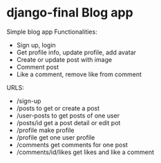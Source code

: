 # django-final Blog app
Simple blog app
Functionalities:
- Sign up, login
- Get profile info, update profile, add avatar
- Create or update post with image
- Comment post
- Like a comment, remove like from comment

URLS:
- /sign-up 
- /posts   to get or create a post
- /user-posts to get posts of one user
- /posts/id get a post detail or edit pot
- /profile make profile
- /profile get one user profile
- /comments get comments for one post 
- /comments/id/likes get likes and like a comment
